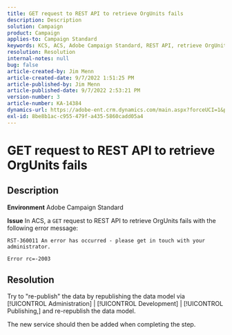```yaml
---
title: GET request to REST API to retrieve OrgUnits fails
description: Description
solution: Campaign
product: Campaign
applies-to: Campaign Standard
keywords: KCS, ACS, Adobe Campaign Standard, REST API, retrieve OrgUnits, fail, republish, data model
resolution: Resolution
internal-notes: null
bug: false
article-created-by: Jim Menn
article-created-date: 9/7/2022 1:51:25 PM
article-published-by: Jim Menn
article-published-date: 9/7/2022 2:53:21 PM
version-number: 3
article-number: KA-14384
dynamics-url: https://adobe-ent.crm.dynamics.com/main.aspx?forceUCI=1&pagetype=entityrecord&etn=knowledgearticle&id=f6147927-b42e-ed11-9db1-0022480866ad
exl-id: 8be8b1ac-c955-479f-a435-5860cadd05a4
---
```

# GET request to REST API to retrieve OrgUnits fails

## Description


<b>Environment</b>
 Adobe Campaign Standard

<b>Issue</b>
 In ACS, a `GET` request to REST API to retrieve OrgUnits fails with the following error message:


```
RST-360011 An error has occurred - please get in touch with your administrator.

Error rc=-2003
```



## Resolution


Try to "re-publish" the data by republishing the data model via [!UICONTROL Administration] | [!UICONTROL Development] | [!UICONTROL Publishing,] and re-republish the data model.

The new service should then be added when completing the step.
